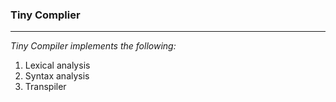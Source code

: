 ### Tiny Complier 
---
*Tiny Compiler implements the following:*
1. Lexical analysis 
2. Syntax analysis
3. Transpiler